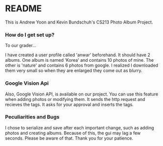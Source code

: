 # README #

This is Andrew Yoon and Kevin Bundschuh's CS213 Photo Album Project.

### How do I get set up? ###

To our grader...

I have created a user profile called 'anwar' beforehand. It should have 2 albums.
One album is named 'Korea' and contains 10 photos of mine.
The other is 'nature' and contains 6 photos from google. I realized I downloaded them very small so when they are enlarged they come out as blurry.

### Google Vision Api ###

Also, Google Vision API, is available on our project. You can use this feature when adding photos or modifying them. It sends the http request and recieves the tags. It asks for your approval and inserts the tags.

### Peculiarities and Bugs ###

I chose to serialize and save after each important change, such as adding photos and creating albums. Because of this, the gui may lag a few seconds. Please be aware of that. Thank you for your patience.